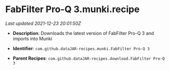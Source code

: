 # FabFilter Pro-Q 3.munki.recipe

_Last updated 2021-12-23 20:01:50Z_

- **Description**: Downloads the latest version of FabFilter Pro-Q 3 and imports into Munki

- **Identifier**: `com.github.dataJAR-recipes.munki.FabFilter Pro-Q 3`

- **Parent Recipes**: `com.github.dataJAR-recipes.download.FabFilter Pro-Q 3`
